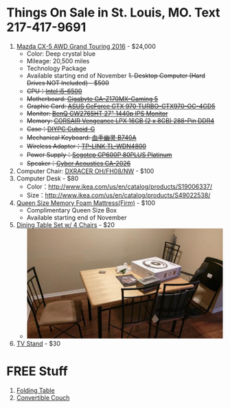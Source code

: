 # Things On Sale in St. Louis, MO. Text 217-417-9691

1. [Mazda CX-5 AWD Grand Touring 2016](images/2016_CX-5_Features_Specs.pdf) - $24,000
    - Color: Deep crystal blue
    - Mileage: 20,500 miles
    - Technology Package
    - Available starting end of November
<strike>1. Desktop Computer (Hard Drives NOT Included) - $500
    - CPU：[Intel i5-6500](https://www.newegg.com/Product/Product.aspx?Item=N82E16819117563&cm_re=intel_i5-6500-_-19-117-563-_-Product)
    - Motherboard: [Gigabyte GA-Z170MX-Gaming 5](https://www.newegg.com/Product/Product.aspx?Item=9SIAD6H6K28103&cm_re=gigabyte_z170mx-_-9SIAD6H6K28103-_-Product)
    - Graphic Card: [ASUS GeForce GTX 970 TURBO-GTX970-OC-4GD5](https://www.amazon.com/Asus-TURBO-GTX970-OC-4GD5-ASUS-Graphics-Cards/dp/B00WHJEK1M/ref=sr_1_3?ie=UTF8&qid=1509590227&sr=8-3&keywords=asus+gtx+970&dpID=51cy8KH0KAL&preST=_SY300_QL70_&dpSrc=srch)
    - Monitor: [BenQ GW2765HT 27" 1440p IPS Monitor](https://www.newegg.com/Product/Product.aspx?Item=N82E16824014383&cm_re=benq_gw2765ht-_-24-014-383-_-Product)
    - Memory: [CORSAIR Vengeance LPX 16GB (2 x 8GB) 288-Pin DDR4](https://www.newegg.com/Product/Product.aspx?Item=N82E16820233832)
    - Case：[DIYPC Cuboid-G](http://www.mydiypcusa.com/products/cuboid-g.html)
    - Mechanical Keyboard: [血手幽灵 B740A](https://www.bloody.cn/product.php?pid=11&id=112)
    - Wireless Adapter：[TP-LINK TL-WDN4800](https://www.newegg.com/Product/Product.aspx?Item=9SIA4RE5N65038&cm_re=tplink_wireless_adapter-_-0XM-001R-000A6-_-Product)
    - Power Supply：[Segotep GP600P 80PLUS Platinum](http://en.segotep.cn/product_show.aspx?id=80&action=Specifications#dark)
    - Speaker：[Cyber Acoustics CA-2026](https://www.newegg.com/Product/Product.aspx?Item=N82E16836150102)</strike>
1. Computer Chair: [DXRACER OH/FH08/NW](https://www.dxracer.com/us/en-us/product/1/gaming_chairs/formula_series/oh-fh08-nw/) - $100
1. Computer Desk - $80
    - Color：http://www.ikea.com/us/en/catalog/products/S19006337/
    - Size：http://www.ikea.com/us/en/catalog/products/S49022538/
1. [Queen Size Memory Foam Mattress(Firm)](http://www.ikea.com/us/en/catalog/products/70272403/) - $100
    - Complimentary Queen Size Box
    - Available starting end of November
1. [Dining Table Set w/ 4 Chairs](https://www.walmart.com/ip/Mainstays-5-Piece-Dining-Set-Multiple-Colors/15063497) - $20
    - ![image](images/dining_table.png)
1. [TV Stand](https://www.walmart.com/ip/Whalen-3-in-1-Black-TV-Console-for-TVs-up-to-70-Black-Glass-Shelves/27830982) - $30

# FREE Stuff
1. [Folding Table](https://www.walmart.com/ip/Lifetime-4-Adjustable-Folding-Table-White-Granite/20690048)
1. [Convertible Couch](https://www.walmart.com/ip/Mainstays-Black-Metal-Arm-Futon-with-Full-Size-Mattress/45732681?action=product_interest&action_type=title&beacon_version=1.0.2&bucket_id=irsbucketdefault&client_guid=6d287344-c7ba-4974-347d-6883aa1a5bcf&config_id=2&customer_id_enc&findingMethod=p13n&guid=6d287344-c7ba-4974-347d-6883aa1a5bcf&item_id=45732681&parent_anchor_item_id=128746038&parent_item_id=128746038&placement_id=irs-2-m2&reporter=recommendations&source=new_site&strategy=PWVAV&visitor_id=R7Yzqud91ULOkLS70WKhEs)